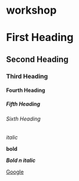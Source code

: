 # workshop

# First Heading
## Second Heading
### Third Heading
#### Fourth Heading
##### Fifth Heading
###### Sixth Heading

*italic* 

**bold**

***Bold n italic***

[Google](http://www.google.com/)
